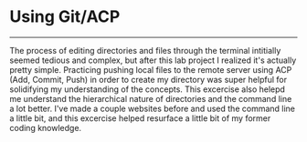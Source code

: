 # Using Git/ACP
***
The process of editing directories and files through the terminal intitially seemed tedious and complex, but after this lab project I realized it's actually pretty simple. Practicing pushing local files to the remote server using ACP (Add, Commit, Push) in order to create my directory was super helpful for solidifying my understanding of the concepts. This excercise also helepd me understand the hierarchical nature of directories and the command line a lot better. I've made a couple websites before and used the command line a little bit, and this excercise helped resurface a little bit of my former coding knowledge. 